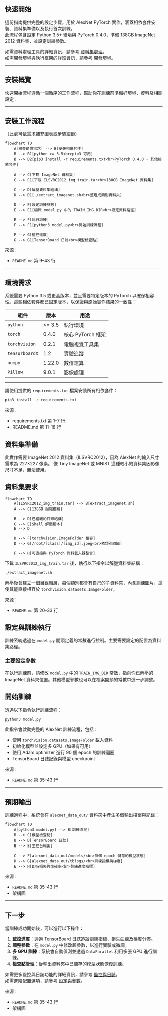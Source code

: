 ## 快速開始

這份指南提供完整的設定步驟，用於 AlexNet PyTorch 實作，涵蓋相依套件安裝、資料集準備以及執行首次訓練。  
此流程包含設定 Python 3.5+ 環境與 PyTorch 0.4.0，準備 138GB ImageNet 2012 資料集，並設定訓練參數。

如需資料處理工具的詳細資訊，請參考 [資料集處理](#)。  
如需開發環境與執行框架的詳細資訊，請參考 [開發環境](#)。

---

## 安裝概覽

快速開始流程遵循一個循序的工作流程，幫助你在訓練前準備好環境、資料及相關設定：

---

## 安裝工作流程

（此處可依需求補充圖表或步驟細節）


```mermaid
flowchart TD
    A[檢查前置需求] --> B[安裝相依套件]
    B --> B1[python >= 3.5<br>pip3 可用]
    B --> B2[pip3 install -r requirements.txt<br>PyTorch 0.4.0 + 其他相依套件]

    A --> C[下載 ImageNet 資料集]
    C --> C1[下載 ILSVRC2012_img_train.tar<br>138GB ImageNet 資料集]

    C --> D[解壓資料集結構]
    D --> D1[./extract_imagenet.sh<br>整理成類別資料夾]

    D --> E[設定訓練參數]
    E --> E1[編輯 model.py 中的 TRAIN_IMG_DIR<br>設定資料路徑]

    E --> F[執行訓練]
    F --> F1[python3 model.py<br>開始訓練流程]

    F --> G[監控進度]
    G --> G1[TensorBoard 日誌<br>模型檢查點]
```

來源：
- `README.md` 第 9–43 行

---

## 環境需求

系統需要 Python 3.5 或更高版本，並且需要特定版本的 PyTorch 以確保相容性。這些相依套件都已固定版本，以保證與原始實作結果的一致性：

| 組件         | 版本    | 用途                     |
|--------------|---------|------------------------|
| `python`     | >= 3.5  | 執行環境               |
| `torch`      | 0.4.0   | 核心 PyTorch 框架      |
| `torchvision` | 0.2.1 | 電腦視覺工具集         |
| `tensorboardX` | 1.2   | 實驗追蹤              |
| `numpy`      | 1.22.0 | 數值運算              |
| `Pillow`     | 9.0.1  | 影像處理              |

---

請使用提供的 `requirements.txt` 檔案安裝所有相依套件：

```bash
pip3 install -r requirements.txt
```

來源：
- requirements.txt 第 1–7 行
- README.md 第 11–18 行



## 資料集準備
此實作需要 ImageNet 2012 資料集（ILSVRC2012），因為 AlexNet 的輸入尺寸需求為 227×227 像素。
像 Tiny ImageNet 或 MNIST 這種較小的資料集因影像尺寸不足，無法使用。


## 資料集要求


```mermaid
flowchart TD
    A[ILSVRC2012_img_train.tar] --> B[extract_imagenet.sh]
    A --> C[138GB 壓縮檔案]

    B --> D[已組織的目錄結構]
    C --> E[Shell 解壓腳本]
    E --> D

    D --> F[torchvision.ImageFolder 相容]
    D --> G[/root/[class]/[img_id].jpeg<br>依類別組織]

    F --> H[可直接與 PyTorch 資料載入器整合]
```



下載 `ILSVRC2012_img_train.tar` 後，執行以下指令以解壓資料集結構：

```bash
./extract_imagenet.sh
```

解壓後會建立一個目錄階層，每個類別都會有自己的子資料夾，內含訓練圖片，這使其能直接相容於 `torchvision.datasets.ImageFolder`。

來源：
- `README.md` 第 20–33 行



## 設定與訓練執行

訓練系統透過在 `model.py` 開頭定義的常數進行控制。主要需要設定的配置為資料集路徑。



### 主要設定參數

在執行訓練前，請修改 `model.py` 中的 `TRAIN_IMG_DIR` 常數，指向你已解壓的 ImageNet 資料夾位置。其他模型參數也可以在檔案開頭的常數中進一步調整。



## 開始訓練

透過以下指令執行訓練流程：

```bash
python3 model.py
```

此指令會啟動完整的 AlexNet 訓練流程，包括：

- 使用 `torchvision.datasets.ImageFolder` 載入資料
- 初始化模型並設定多 GPU（如果有可用）
- 使用 Adam optimizer 進行 90 個 epoch 的訓練迴圈
- TensorBoard 日誌記錄與模型 checkpoint

來源：
- `README.md` 第 35–43 行

---

## 預期輸出

訓練過程中，系統會在 `alexnet_data_out/` 資料夾中產生多個輸出檔案與紀錄：

```mermaid
flowchart TD
    A[python3 model.py] --> B[訓練流程]
    B --> C[模型檢查點]
    B --> D[TensorBoard 日誌]
    B --> E[主控台輸出]

    C --> F[alexnet_data_out/models/<br>每個 epoch 儲存的模型狀態]
    D --> G[alexnet_data_out/tblogs/<br>訓練指標與梯度]
    E --> H[即時損失與準確率<br>訓練進度指標]
```


來源：
- `README.md` 第 35–43 行
- 架構圖

---

## 下一步

當訓練成功開始後，可以進行以下操作：

1. **監控進度**：透過 TensorBoard 日誌追蹤訓練指標、損失曲線及梯度分佈。
2. **調整參數**：在 `model.py` 中修改超參數，以進行實驗或微調。
3. **多 GPU 訓練**：系統會自動偵測並透過 `DataParallel` 利用多張 GPU 進行訓練。
4. **檢查點管理**：從輸出資料夾中已儲存的模型狀態恢復訓練。

如需更多監控與日誌功能的詳細資訊，請參考 [監控與日誌](#)。  
如需進階配置選項，請參考 [設定與參數](#)。

來源：
- `README.md` 第 35–43 行
- 架構圖

